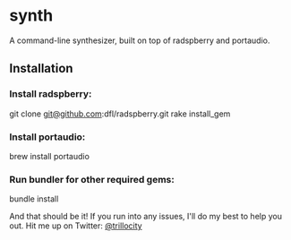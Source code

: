 # synth

A command-line synthesizer, built on top of radspberry and portaudio.

## Installation

### Install radspberry:

git clone git@github.com:dfl/radspberry.git
rake install_gem

### Install portaudio:

brew install portaudio

### Run bundler for other required gems:

bundle install

And that should be it! If you run into any issues, I'll do my best to help you out. Hit me up on Twitter: [@trillocity](http://twitter.com/trillocity)
